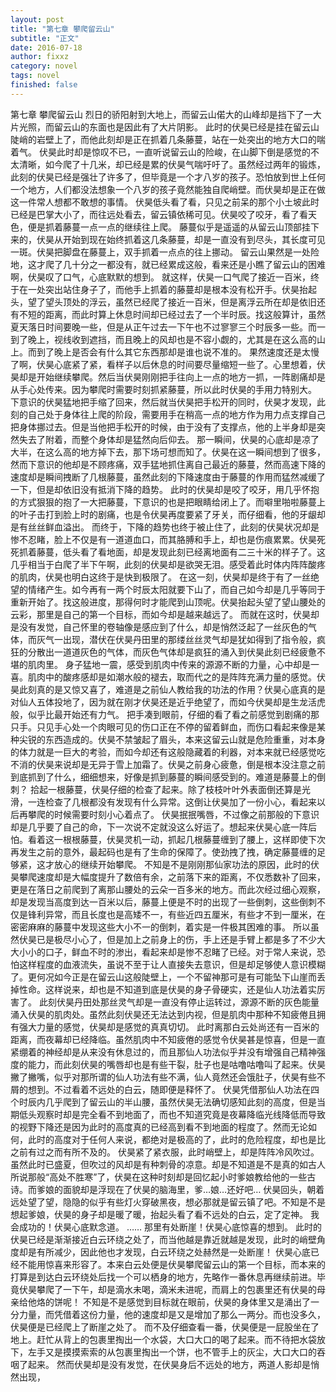 ```yaml
---
layout: post
title: "第七章 攀爬留云山"
subtitle: "正文"
date: 2016-07-18
author: fixxz
category: novel
tags: novel
finished: false
---
```


第七章  攀爬留云山
烈日的骄阳射到大地上，而留云山偌大的山峰却是挡下了一大片光照，而留云山的东面也是因此有了大片阴影。
此时的伏昊已经是挂在留云山陡峭的岩壁上了，而他此刻却是正在抓着几条藤蔓，站在一处突出的地方大口的喘着气。
伏昊此时却是惊叹不已，一直听说留云山的险峻，在山脚下倒是感觉的不太清晰，如今爬了十几米，却已经是累的伏昊气喘吁吁了。虽然经过两年的锻炼，此刻的伏昊已经是强壮了许多了，但毕竟是一个才八岁的孩子。恐怕放到世上任何一个地方，人们都没法想象一个八岁的孩子竟然能独自爬峭壁。而伏昊却是正在做这一件常人想都不敢想的事情。
伏昊低头看了看，只见之前呆的那个小土坡此时已经是巴掌大小了，而往远处看去，留云镇依稀可见。伏昊咬了咬牙，看了看天色，便是抓着藤蔓一点一点的继续往上爬。
藤蔓似乎是遥遥的从留云山顶部挂下来的，伏昊从开始到现在始终抓着这几条藤蔓，却是一直没有到尽头，其长度可见一斑。伏昊把脚盘在藤蔓上，双手抓着一点点的往上挪动。
留云山果然是一处险地，这才爬了几十分之一都没有，就已经累成这般，看来还是小瞧了留云山的困难啊，伏昊叹了口气，心底默默的想到。
就这样，伏昊一口气爬了接近一百米，终于在一处突出站住身子了，而他手上抓着的藤蔓却是根本没有松开手。伏昊抬起头，望了望头顶处的浮云，虽然已经爬了接近一百米，但是离浮云所在却是依旧还有不短的距离，而此时算上休息时间却已经过去了一个半时辰。找这般算计，虽然夏天落日时间要晚一些，但是从正午过去一下午也不过寥寥三个时辰多一些。而一到了晚上，视线收到遮挡，而且晚上的风却也是不容小觑的，尤其是在这么高的山上。而到了晚上是否会有什么其它东西那却是谁也说不准的。
果然速度还是太慢了啊，伏昊心底紧了紧，看样子以后休息的时间要尽量缩短一些了。心里想着，伏昊却是开始继续攀爬。然后当伏昊刚刚把手往向上一点的地方一抓，一阵剧痛却是从手心处传来。因为攀爬时需要时刻抓紧藤蔓，所以此时伏昊的手用力特别大。
下意识的伏昊猛地把手缩了回来，然后就当伏昊把手松开的同时，伏昊才发现，此刻的自己处于身体往上爬的阶段，需要用手在稍高一点的地方作为用力点支撑自己把身体挪过去。但是当他把手松开的时候，由于没有了支撑点，他的上半身却是突然失去了附着，而整个身体却是猛然向后仰去。
那一瞬间，伏昊的心底却是凉了大半，在这么高的地方掉下去，那下场可想而知了。伏昊在这一瞬间想到了很多，然而下意识的他却是不顾疼痛，双手猛地抓住离自己最近的藤蔓，然而高速下降的速度却是瞬间拽断了几根藤蔓，虽然此刻的下降速度由于藤蔓的作用而猛然减缓了一下，但是却依旧没有抵消下降的趋势。
此时的伏昊却是咬了咬牙，用几乎怀抱的方式狠狠的抱了一大把藤蔓，下意识的也是把眼睛给闭上了。而噼里啪啦藤蔓上的叶子击打到脸上时的剧痛，也是令伏昊再度要紧了牙关，而仔细看，他的牙龈却是有丝丝鲜血溢出。
而终于，下降的趋势也终于被止住了，此刻的伏昊状况却是惨不忍睹，脸上不仅是有一道道血口，而其胳膊和手上，却也是伤痕累累。伏昊死死抓着藤蔓，低头看了看地面，却是发现此刻已经离地面有二三十米的样子了。这几乎相当于白爬了半下午啊，此刻的伏昊却是欲哭无泪。感受着此时体内阵阵酸疼的肌肉，伏昊也明白这终于是快到极限了。
在这一刻，伏昊却是终于有了一丝绝望的情绪产生。如今再有一两个时辰太阳就要下山了，而自己如今却是几乎等同于重新开始了。找这般进度，那得何时才能爬到山顶呢。伏昊抬起头望了望山腰处的云彩，那里是自己的第一个目标，而如今却是越来越远了。
而就在这时，伏昊却是没有发觉，自己怀里的卷轴像是感应到了什么，却是悄然泛起了一丝灰色的气体，而灰气一出现，潜伏在伏昊丹田里的那缕丝丝灵气却是犹如得到了指令般，疯狂的分散出一道道灰色的气体，而灰色气体却是疯狂的涌入到伏昊此刻已经疲惫不堪的肌肉里。
身子猛地一震，感受到肌肉中传来的源源不断的力量，心中却是一喜。肌肉中的酸疼感却是如潮水般的褪去，取而代之的是阵阵充满力量的感觉。伏昊此刻真的是又惊又喜了，难道是之前仙人教给我的功法的作用？伏昊心底真的是对仙人五体投地了，因为就在刚才伏昊还是近乎绝望了，而如今伏昊却是生龙活虎般，似乎比最开始还有力气。
把手凑到眼前，仔细的看了看之前感觉到剧痛的那只手。只见手心处一个肉眼可见的伤口正在不停的留着鲜血，而伤口看起来像是某种尖锐的东西造成的。伏昊不禁皱起了眉头，本来这留云山就是危险重重，对本身的体力就是一巨大的考验，而如今却还有这般隐藏着的利器，对本来就已经感觉吃不消的伏昊来说却是无异于雪上加霜了。伏昊之前身心疲惫，倒是根本没注意之前到底抓到了什么，细细想来，好像是抓到藤蔓的瞬间感受到的。难道是藤蔓上的倒刺？
拾起一根藤蔓，伏昊仔细的检查了起来。除了枝枝叶叶外表面倒还算是光滑，一连检查了几根都没有发现有什么异常。这倒让伏昊加了一份小心，看起来以后再攀爬的时候需要时刻小心着点了。
伏昊抿抿嘴唇，不过像之前那般的下意识却是几乎要了自己的命，下一次说不定就没这么好运了。想起来伏昊心底一阵后怕。看着这一根根藤蔓，伏昊灵机一动，抓起几根藤蔓缠到了腰上，这样即使下次再发生之前的意外，最起码也是有了生命的保障了。使劲拽了拽，确定藤蔓缠的足够紧，这才放心的继续开始攀爬。
不知是不是刚刚那仙家功法的原因，此时的伏昊攀爬速度却是大幅度提升了数倍有余，之前落下来的距离，不仅悉数补了回来，更是在落日之前爬到了离那山腰处的云朵一百多米的地方。而此次经过细心观察，却是发现当高度到达一百米以后，藤蔓上便是不时的出现了一些倒刺，这些倒刺不仅是锋利异常，而且长度也是高矮不一，有些近四五厘米，有些才不到一厘米，在密密麻麻的藤蔓中发现这些大小不一的倒刺，着实是一件极其困难的事。
所以虽然伏昊已是极尽小心了，但是加上之前身上的伤，手上还是手臂上都是多了不少大大小小的口子，鲜血不时的渗出，看起来却是惨不忍睹了已经。对于常人来说，恐怕这样程度的血液流失，虽说不至于让人直接失去意识，但是却足够使人意识模糊了。更何况如今正是在留云山这般陡壁上，一个不留神那可是有可能坠下山崖而丢掉性命。这样说来，却也是不知道到底是伏昊的身子骨硬实，还是仙人功法着实厉害了。
此刻伏昊丹田处那丝灵气却是一直没有停止运转过，源源不断的灰色能量涌入伏昊的肌肉处。虽然此刻伏昊还无法达到内视，但是肌肉中那种不知疲倦且拥有强大力量的感觉，伏昊却是感觉的真真切切。
此时离那白云处尚还有一百米的距离，而夜幕却已经降临。虽然肌肉中不知疲倦的感觉令伏昊甚是惊喜，但是一直紧绷着的神经却是从来没有休息过的，而且那仙人功法似乎并没有增强自己精神强度的能力，而此刻伏昊的嘴唇却也是有些干裂，肚子也是咕噜咕噜叫了起来。伏昊撇了撇嘴，似乎对那所谓的仙人功法有些不满，仙人竟然还会饿肚子，伏昊有些不屑的想到。不过看着不远处的白云，随即便是释怀了。
伏昊凭借那仙人功法在四个时辰内几乎爬到了留云山的半山腰，虽然伏昊无法确切感知此刻的高度，但是当期低头观察时却是完全看不到地面了，而也不知道究竟是夜幕降临光线降低而导致的视野下降还是因为此时的高度真的已经高到看不到地面的程度了。然而无论如何，此时的高度对于任何人来说，都绝对是极高的了，此时的危险程度，却也是比之前有过之而有所不及的。
伏昊紧了紧衣服，此时峭壁上，却是阵阵冷风吹过。虽然此时已盛夏，但吹过的风却是有种刺骨的凉意。却是不知道是不是真的如古人所说那般“高处不胜寒”了，伏昊在这种时刻却是回忆起小时爹娘教给他的一些古诗。而爹娘的面貌却是浮现在了伏昊的脑海里，爹…娘…还好吧…
伏昊回头，朝着远处望了望，隐隐的似乎有些灯火穿破黑夜，想必那就是留云镇了吧。不知是不是想起爹娘，伏昊的身子却是暖了暖，抬起头看了看不远处的白云，定了定神。
我会成功的！伏昊心底默念道。
……
那里有处断崖！伏昊心底惊喜的想到。
此时的伏昊已经是渐渐接近白云环绕之处了，而当他越是靠近就越是发现，此时的峭壁角度却是有所减少，因此他也才发现，白云环绕之处赫然是一处断崖！
伏昊心底已经不能用惊喜来形容了。本来白云处便是伏昊攀爬留云山的第一个目标，而本来的打算是到达白云环绕处后找一个可以栖身的地方，先略作一番休息再继续前进。毕竟伏昊攀爬了一下午，却是滴水未喝，滴米未进呢，而肩上的包裹里还有伏昊的母亲给他烙的饼呢！
不知是不是感觉到目标就在眼前，伏昊的身体里又是涌出了一分力量，而凭借着这份力量，他的速度却是又是增加了那么一两分。而也没多久，伏昊便是已经爬上了断崖之处了。
而不及仔细查看一番，伏昊便是一屁股坐在了地上。赶忙从背上的包裹里掏出一个水袋，大口大口的喝了起来。而不待把水袋放下，左手又是摸摸索索的从包裹里掏出一个饼，也不管手上的灰尘，大口大口的吞咽了起来。
然而伏昊却是没有发觉，在伏昊身后不远处的地方，两道人影却是悄然出现，

